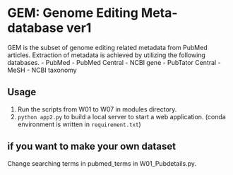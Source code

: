# GEM: Genome Editing Meta-database ver1
GEM is the subset of genome editing related metadata from PubMed articles. Extraction of metadata is achieved by utilizing the following databases. 
    - PubMed
    - PubMed Central
    - NCBI gene
    - PubTator Central
    - MeSH
    - NCBI taxonomy

## Usage
1. Run the scripts from W01 to W07 in modules directory.
2. `python app2.py` to build a local server to start a web application. (conda environment is written in `requirement.txt`)

## if you want to make your own dataset
Change searching terms in pubmed_terms in W01_Pubdetails.py.
